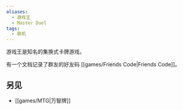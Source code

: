 ```yaml
---
aliases:
  - 游戏王
  - Master Duel
tags:
  - 联机
---
```

游戏王是知名的集换式卡牌游戏。

有一个文档记录了群友的好友码 [[games/Friends Code|Friends Code]]。

## 另见

- [[games/MTG|万智牌]]